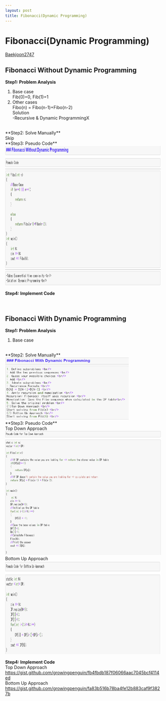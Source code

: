 ```yaml
---
layout: post
title: Fibonacci(Dynamic Programming)
---
```


# Fibonacci(Dynamic Programming) # 
[Baekjoon2747](https://www.acmicpc.net/problem/2747)

## Fibonacci Without Dynamic Programming
**Step1: Problem Analysis**<br/>
1. Base case<br/>
Fib(0)=0, Fib(1)=1<br/>
2. Other cases <br/>
Fibo(n) = Fibo(n-1)+Fibo(n-2) <br/>
Solution<br/>
-Recursive & Dynamic ProgrammingX<br/>
<br/>
**Step2: Solve Manually**<br/>
Skip <br/>
**Step3: Pseudo Code**<br/>
<img src="/_images/Baek2747_1.png" width="800" height="450"><br/>

**Step4: Implement Code** <br/> 
<script src="https://gist.github.com/growingpenguin/e3b15bfc9e3804b656632d5c126ec377.js"></script> <br/>

## Fibonacci With Dynamic Programming
**Step1: Problem Analysis**<br/>
1. Base case<br/>
<br/>
**Step2: Solve Manually**<br/>
<img src="/_images/Baek2747_2.png" width="400" height="200"><br/>
**Step3: Pseudo Code**<br/>
Top Down Approach<br/>
<img src="/_images/Baek2747_3.png" width="600" height="400"><br/>
Bottom Up Approach<br/>
<img src="/_images/Baek2747_4.png" width="750" height="300"><br/>

**Step4: Implement Code** <br/> 
Top Down Approach<br/>
https://gist.github.com/growingpenguin/fb4fbdb187f06066aac7045bcf4114ed <br/>
Bottom Up Approach<br/>
https://gist.github.com/growingpenguin/fa83b516b78ba4fe12b883caf9f3827b <br/>
